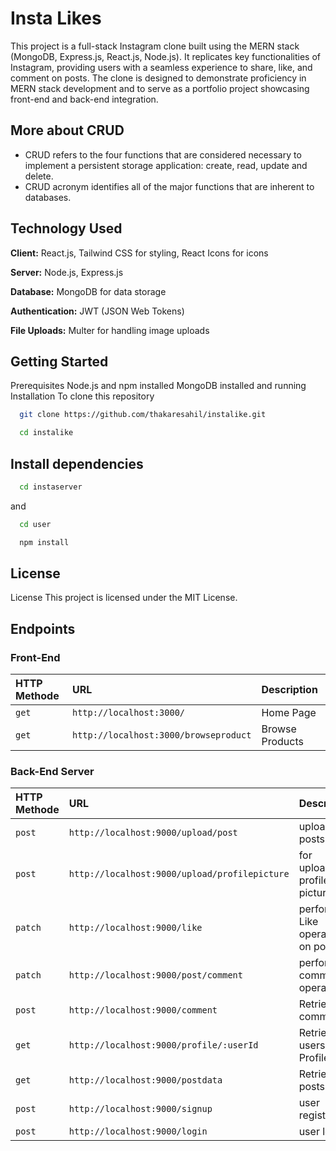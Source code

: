 
# Insta Likes 

This project is a full-stack Instagram clone built using the MERN stack (MongoDB, Express.js, React.js, Node.js). It replicates key functionalities of Instagram, providing users with a seamless experience to share, like, and comment on posts. The clone is designed to demonstrate proficiency in MERN stack development and to serve as a portfolio project showcasing front-end and back-end integration.

## More about CRUD

* CRUD refers to the four functions that are considered necessary to implement a persistent storage application: create, read, update and delete.
* CRUD acronym identifies all of the major functions that are inherent to databases.
## Technology Used

**Client:** React.js, Tailwind CSS for styling, React Icons for icons

**Server:** Node.js, Express.js

**Database:** MongoDB for data storage

**Authentication:** JWT (JSON Web Tokens)

**File Uploads:** Multer for handling image uploads

## Getting Started

Prerequisites Node.js and npm installed MongoDB installed and running Installation
To clone this repository

```bash
  git clone https://github.com/thakaresahil/instalike.git
```

```bash
  cd instalike
```

## Install dependencies

```bash
  cd instaserver
```
and

```bash
  cd user
```

```bash
  npm install
```
## License

License This project is licensed under the MIT License.

## Endpoints

### Front-End

| HTTP Methode | URL     | Description                |
| :-------- | :------- | :------------------------- |
| `get` | `http://localhost:3000/` | Home Page |
| `get` | `http://localhost:3000/browseproduct` | Browse Products |



### Back-End Server

| HTTP Methode | URL     | Description                |
| :-------- | :------- | :------------------------- |
| `post` | `http://localhost:9000/upload/post` | upload posts |
| `post` | `http://localhost:9000/upload/profilepicture` | for uploading profile picture |
| `patch` | `http://localhost:9000/like` | perform Like operation on post |
| `patch` | `http://localhost:9000/post/comment` | perform comment operation |
| `post` | `http://localhost:9000/comment` | Retrieve comments |
| `get` | `http://localhost:9000/profile/:userId` | Retrieve users Profile |
| `get` | `http://localhost:9000/postdata` | Retrieve posts |
| `post` | `http://localhost:9000/signup` | user registration |
| `post` | `http://localhost:9000/login` | user login |

